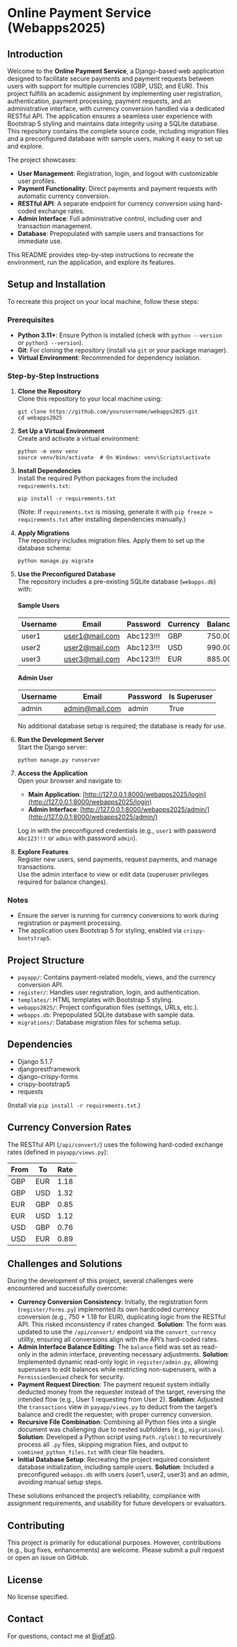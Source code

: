 Online Payment Service (Webapps2025)
====================================

Introduction
------------

Welcome to the **Online Payment Service**, a Django-based web application designed to facilitate secure payments and payment requests between users with support for multiple currencies (GBP, USD, and EUR). This project fulfills an academic assignment by implementing user registration, authentication, payment processing, payment requests, and an administrative interface, with currency conversion handled via a dedicated RESTful API. The application ensures a seamless user experience with Bootstrap 5 styling and maintains data integrity using a SQLite database. This repository contains the complete source code, including migration files and a preconfigured database with sample users, making it easy to set up and explore.

The project showcases:

* **User Management**: Registration, login, and logout with customizable user profiles.
* **Payment Functionality**: Direct payments and payment requests with automatic currency conversion.
* **RESTful API**: A separate endpoint for currency conversion using hard-coded exchange rates.
* **Admin Interface**: Full administrative control, including user and transaction management.
* **Database**: Prepopulated with sample users and transactions for immediate use.

This README provides step-by-step instructions to recreate the environment, run the application, and explore its features.

Setup and Installation
----------------------

To recreate this project on your local machine, follow these steps:

### Prerequisites

* **Python 3.11+**: Ensure Python is installed (check with `python --version` or `python3 --version`).
* **Git**: For cloning the repository (install via `git` or your package manager).
* **Virtual Environment**: Recommended for dependency isolation.

### Step-by-Step Instructions

1.  **Clone the Repository**  
    Clone this repository to your local machine using:
    
        git clone https://github.com/yourusername/webapps2025.git
        cd webapps2025
    
2.  **Set Up a Virtual Environment**  
    Create and activate a virtual environment:
    
        python -m venv venv
        source venv/bin/activate  # On Windows: venv\Scripts\activate
    
3.  **Install Dependencies**  
    Install the required Python packages from the included `requirements.txt`:
    
        pip install -r requirements.txt
    
    (Note: If `requirements.txt` is missing, generate it with `pip freeze > requirements.txt` after installing dependencies manually.)
4.  **Apply Migrations**  
    The repository includes migration files. Apply them to set up the database schema:
    
        python manage.py migrate
    
5.  **Use the Preconfigured Database**  
    The repository includes a pre-existing SQLite database (`webapps.db`) with:
    
    #### Sample Users
    
    | Username | Email | Password | Currency | Balance |
    | --- | --- | --- | --- | --- |
    | user1 | user1@mail.com | Abc123!!! | GBP | 750.00 |
    | user2 | user2@mail.com | Abc123!!! | USD | 990.00 |
    | user3 | user3@mail.com | Abc123!!! | EUR | 885.00 |
    
    #### Admin User
    
    | Username | Email | Password | Is Superuser |
    | --- | --- | --- | --- |
    | admin | admin@mail.com | admin | True |
    
    No additional database setup is required; the database is ready for use.
6.  **Run the Development Server**  
    Start the Django server:
    
        python manage.py runserver
    
7.  **Access the Application**  
    Open your browser and navigate to:
    
    * **Main Application**: [http://127.0.0.1:8000/webapps2025/login](http://127.0.0.1:8000/webapps2025/login)
    * **Admin Interface**: [http://127.0.0.1:8000/webapps2025/admin/](http://127.0.0.1:8000/webapps2025/admin/)
    
    Log in with the preconfigured credentials (e.g., `user1` with password `Abc123!!!` or `admin` with password `admin`).
8.  **Explore Features**  
    Register new users, send payments, request payments, and manage transactions.  
    Use the admin interface to view or edit data (superuser privileges required for balance changes).

### Notes

* Ensure the server is running for currency conversions to work during registration or payment processing.
* The application uses Bootstrap 5 for styling, enabled via `crispy-bootstrap5`.

Project Structure
-----------------

* `payapp/`: Contains payment-related models, views, and the currency conversion API.
* `register/`: Handles user registration, login, and authentication.
* `templates/`: HTML templates with Bootstrap 5 styling.
* `webapps2025/`: Project configuration files (settings, URLs, etc.).
* `webapps.db`: Prepopulated SQLite database with sample data.
* `migrations/`: Database migration files for schema setup.

Dependencies
------------

* Django 5.1.7
* djangorestframework
* django-crispy-forms
* crispy-bootstrap5
* requests

(Install via `pip install -r requirements.txt`.)

Currency Conversion Rates
-------------------------

The RESTful API (`/api/convert/`) uses the following hard-coded exchange rates (defined in `payapp/views.py`):

| From | To  | Rate |
| --- | --- | --- |
| GBP | EUR | 1.18 |
| GBP | USD | 1.32 |
| EUR | GBP | 0.85 |
| EUR | USD | 1.12 |
| USD | GBP | 0.76 |
| USD | EUR | 0.89 |

Challenges and Solutions
------------------------

During the development of this project, several challenges were encountered and successfully overcome:

* **Currency Conversion Consistency**: Initially, the registration form (`register/forms.py`) implemented its own hardcoded currency conversion (e.g., 750 * 1.18 for EUR), duplicating logic from the RESTful API. This risked inconsistency if rates changed. **Solution**: The form was updated to use the `/api/convert/` endpoint via the `convert_currency` utility, ensuring all conversions align with the API’s hard-coded rates.
* **Admin Interface Balance Editing**: The `balance` field was set as read-only in the admin interface, preventing necessary adjustments. **Solution**: Implemented dynamic read-only logic in `register/admin.py`, allowing superusers to edit balances while restricting non-superusers, with a `PermissionDenied` check for security.
* **Payment Request Direction**: The payment request system initially deducted money from the requester instead of the target, reversing the intended flow (e.g., User 1 requesting from User 2). **Solution**: Adjusted the `transactions` view in `payapp/views.py` to deduct from the target’s balance and credit the requester, with proper currency conversion.
* **Recursive File Combination**: Combining all Python files into a single document was challenging due to nested subfolders (e.g., `migrations`). **Solution**: Developed a Python script using `Path.rglob()` to recursively process all `.py` files, skipping migration files, and output to `combined_python_files.txt` with clear file headers.
* **Initial Database Setup**: Recreating the project required consistent database initialization, including sample users. **Solution**: Included a preconfigured `webapps.db` with users (user1, user2, user3) and an admin, avoiding manual setup steps.

These solutions enhanced the project’s reliability, compliance with assignment requirements, and usability for future developers or evaluators.

Contributing
------------

This project is primarily for educational purposes. However, contributions (e.g., bug fixes, enhancements) are welcome. Please submit a pull request or open an issue on GitHub.

License
-------

No license specified.

Contact
-------

For questions, contact me at [BigFat0](https://github.com/BoiledPeanuts).
